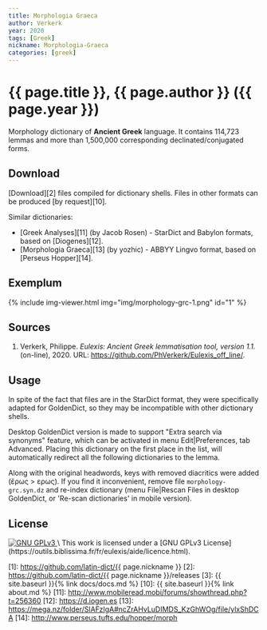 ```yaml
---
title: Morphologia Graeca
author: Verkerk
year: 2020
tags: [Greek]
nickname: Morphologia-Graeca
categories: [greek]
---
```

# {{ page.title }}, {{ page.author }} ({{ page.year }})

Morphology dictionary of **Ancient Greek** language. It contains 114,723 lemmas and more than 1,500,000 corresponding declinated/conjugated forms.


## Download

[Download][2] files compiled for dictionary shells. Files in other formats can be produced [by request][10].

Similar dictionaries:

- [Greek Analyses][11] (by Jacob Rosen) - StarDict and Babylon formats, based on [Diogenes][12].
- [Morphologia Graeca][13] (by yozhic) - ABBYY Lingvo format, based on [Perseus Hopper][14].


## Exemplum

{% include img-viewer.html img="img/morphology-grc-1.png" id="1" %}


## Sources

1. Verkerk, Philippe. _Eulexis: Ancient Greek lemmatisation tool, version 1.1._ (on-line), 2020. URL: <https://github.com/PhVerkerk/Eulexis_off_line/>.


## Usage

In spite of the fact that files are in the StarDict format, they were specifically adapted for GoldenDict, so they may be incompatible with other dictionary shells.

Desktop GoldenDict version is made to support "Extra search via synonyms" feature, which can be activated in menu Edit\|Preferences, tab Advanced. Placing this dictionary on the first place in the list, will automatically redirect all the following dictionaries to the lemma.

Along with the original headwords, keys with removed diacritics were added (ἔρως > ερως). If you find it inconvenient, remove file `morphology-grc.syn.dz` and re-index dictionary (menu File\|Rescan Files in desktop GoldenDict, or 'Re-scan dictionaries' in mobile version).


## License

<a rel="license" href="https://outils.biblissima.fr/fr/eulexis/aide/licence.html">
  <img alt="GNU GPLv3"
       style="filter: grayscale(1); -webkit-filter: grayscale(1);"
       src="https://www.gnu.org/graphics/gplv3-with-text-84x42.png"/>
</a> \
This work is licensed under a [GNU GPLv3 License](https://outils.biblissima.fr/fr/eulexis/aide/licence.html).

[1]: https://github.com/latin-dict/{{ page.nickname }}
[2]: https://github.com/latin-dict/{{ page.nickname }}/releases
[3]: {{ site.baseurl }}{% link docs/docs.md %}
[10]: {{ site.baseurl }}{% link about.md %}
[11]: http://www.mobileread.mobi/forums/showthread.php?t=256360
[12]: https://d.iogen.es
[13]: https://mega.nz/folder/SlAFzIgA#ncZrAHvLuDIMDS_KzGhWOg/file/ylxShDCA
[14]: http://www.perseus.tufts.edu/hopper/morph
